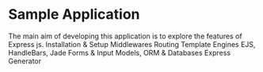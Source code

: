 # Sample Application

The main aim of developing this application is to explore the features of Express js.
Installation & Setup
Middlewares
Routing
Template Engines EJS, HandleBars, Jade
Forms & Input
Models, ORM & Databases
Express Generator
